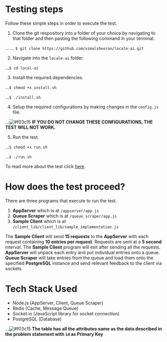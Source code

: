# Testing steps

Follow these simple steps in order to execute the test.

1. Clone the git respository into a folder of your choice by navigating to that folder and then pasting the following command in your terminal.

... ... `$ git clone https://github.com/vimalsheoran/locale-ai.git`

2. Navigate into the `locale-ai` folder.

...`$ cd local-ai`

3. Install the required dependencies.

...`$ chmod +x install.sh`

...`$ ./install.sh`

4. Setup the required configurations by making changes in the `config.js` file. 

...![#f03c15](https://placehold.it/15/f03c15/000000?text=+) **IF YOU DO NOT CHANGE THESE CONFIGURATIONS, THE TEST WILL NOT WORK.**

5. Run the test.

...`$ chmod +x run.sh`

...`$ ./run.sh`

To read more about the test click [here](#how-does-the-test-proceed?).

# How does the test proceed?

There are three programs that execute to run the test.

1. **AppServer** which is at `/appserver/app.js`
2. **Queue Scraper** which is at `/queue_scraper/app.js`
3. **Sample Client** which is at `/client_lib/client_lib/sample_implementation.js`

The **Sample Client** will send **15 requests** to the **AppServer** with each request containing **10 entries per request**. Requests are sent at a **5 second** interval. The **Sample Client** program will exit after sending all the requests. **AppServer** will unpack each entry and put individual entries onto a queue. **Queue Scraper** will take entries from the queue and load them onto the specified **PostgreSQL** instance and send relevant feedback to the client via sockets.

# Tech Stack Used

* Node.js (AppServer, Client, Queue Scraper)
* Redis (Cache, Message Queue)
* Socket.io (JavaScript library for socket connection)
* PostgreSQL (Database)

...![#f03c15](https://placehold.it/15/f03c15/000000?text=+) **The table has all the attributes same as the data described in the problem statement with `id` as Primary Key**